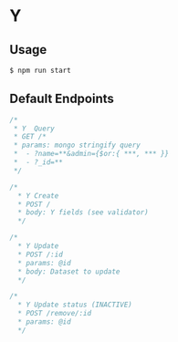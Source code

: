 # Y 

## Usage
```bash
$ npm run start
```

## Default Endpoints

```js
/*
 * Y  Query
 * GET /*
 * params: mongo stringify query
 *  - ?name=**&admin={$or:{ ***, *** }}
 *  - ?_id=**
 */
```

```js
/*
  * Y Create
  * POST /
  * body: Y fields (see validator)
  */
```

```js
/*
  * Y Update
  * POST /:id
  * params: @id 
  * body: Dataset to update
  */
```

```js
/*
  * Y Update status (INACTIVE)
  * POST /remove/:id
  * params: @id 
  */
 ```

